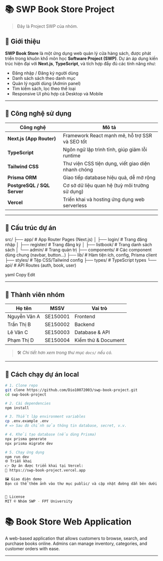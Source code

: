 # 📚 SWP Book Store Project

> Đây là Project SWP của nhóm.

## 🔖 Giới thiệu

**SWP Book Store** là một ứng dụng web quản lý cửa hàng sách, được phát triển trong khuôn khổ môn học **Software Project (SWP)**. Dự án áp dụng kiến trúc hiện đại với **Next.js**, **TypeScript**, và tích hợp đầy đủ các tính năng như:

- Đăng nhập / Đăng ký người dùng
- Danh sách sách theo danh mục
- Quản lý người dùng (Admin panel)
- Tìm kiếm sách, lọc theo thể loại
- Responsive UI phù hợp cả Desktop và Mobile

---

## 🚀 Công nghệ sử dụng

| Công nghệ                   | Mô tả                                              |
| --------------------------- | -------------------------------------------------- |
| **Next.js (App Router)**    | Framework React mạnh mẽ, hỗ trợ SSR và SEO tốt     |
| **TypeScript**              | Ngôn ngữ lập trình tĩnh, giúp giảm lỗi runtime     |
| **Tailwind CSS**            | Thư viện CSS tiện dụng, viết giao diện nhanh chóng |
| **Prisma ORM**              | Giao tiếp database hiệu quả, dễ mở rộng            |
| **PostgreSQL / SQL Server** | Cơ sở dữ liệu quan hệ (tuỳ môi trường sử dụng)     |
| **Vercel**                  | Triển khai và hosting ứng dụng web serverless      |

---

## 🧩 Cấu trúc dự án

src/
├── app/ # App Router Pages (Next.js)
│ ├── login/ # Trang đăng nhập
│ ├── register/ # Trang đăng ký
│ ├── listbook/ # Trang danh sách sách
│ └── admin/ # Trang quản trị
├── components/ # Các component dùng chung (navbar, button...)
├── lib/ # Hàm tiện ích, config, Prisma client
├── styles/ # Tệp CSS/Tailwind config
├── types/ # TypeScript types
└── api/ # API Routes (auth, book, user)

yaml
Copy
Edit

---

## 👥 Thành viên nhóm

| Họ tên       | MSSV     | Vai trò             |
| ------------ | -------- | ------------------- |
| Nguyễn Văn A | SE150001 | Frontend            |
| Trần Thị B   | SE150002 | Backend             |
| Lê Văn C     | SE150003 | Database & API      |
| Phạm Thị D   | SE150004 | Kiểm thử & Document |

> 🛠️ _Chi tiết hơn xem trong thư mục `docs/` nếu có._

---

## 🧪 Cách chạy dự án local

```bash
# 1. Clone repo
git clone https://github.com/Dio10072003/swp-book-project.git
cd swp-book-project

# 2. Cài dependencies
npm install

# 3. Thiết lập environment variables
cp .env.example .env
# => Sau đó chỉnh sửa thông tin database, secret, v.v.

# 4. Khởi tạo database (nếu dùng Prisma)
npx prisma generate
npx prisma migrate dev

# 5. Chạy ứng dụng
npm run dev
🌐 Triển khai
👉 Dự án được triển khai tại Vercel:
🔗 https://swp-book-project.vercel.app

🖼️ Giao diện demo
Bạn có thể thêm ảnh vào thư mục public/ và cập nhật đường dẫn bên dưới nếu cần.


📄 License
MIT © Nhóm SWP - FPT University
```

# 📚 Book Store Web Application

A web-based application that allows customers to browse, search, and purchase books online. Admins can manage inventory, categories, and customer orders with ease.

---
